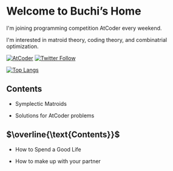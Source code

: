 # $\text{Welcome to Buchi's Home}$

I'm joining programming competition AtCoder every weekend.

I'm interested in matroid theory, coding theory, and combinatrial optimization.

[![AtCoder](https://img.shields.io/endpoint?url=https%3A%2F%2Fatcoder-badges.now.sh%2Fapi%2Fatcoder%2Fjson%2FMRBuchi)](https://atcoder.jp/users/MRBuchi)
[![Twitter Follow](https://img.shields.io/twitter/follow/MRB_uchi?style=social)](https://twitter.com/MRB_uchi)

[![Top Langs](https://github-readme-stats.vercel.app/api/top-langs/?username=buchi1002&theme=dark&layout=compact&langs_count=10)](https://github.com/anuraghazra/github-readme-stats)

## $\text{Contents}$

- Symplectic Matroids

- Solutions for AtCoder problems

## $\overline{\text{Contents}}$

- How to Spend a Good Life

- How to make up with your partner

